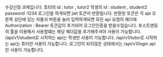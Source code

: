 수강신청 과제입니다.
튜터의 id : tutor , tutor2
학생의 id : student , student2
password :1234
로그인을 하게되면 jwt 토큰이 반환됩니다. 반환된 토큰은 각 api 오른쪽 상단에 있는 자물쇠 버튼을 눌러 입력하게되면 모든 api 요청의 헤더에 Authorization : Bearer 토큰값이 추가되어 로그인인증을 받을수있습니다.
포스트맨등의 툴을 이용해서 사용할떄는 해당 헤더값을 추가해주셔야 사용이 가능합니다.
/api/v1/student로 시작하는 api는 학생만 사용이 가능합니다.
/api/v1/tutor로 시작하는 api는 튜터만 사용이 가능합니다.
로그인이 되지않은 상태에서는 /api/v1/login api만 사용이 가능합니다.
